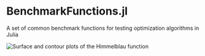 # BenchmarkFunctions.jl
A set of common benchmark functions for testing optimization algorithms in Julia

![Surface and contour plots of the Himmelblau function](https://github.com/rbalexan/BenchmarkFunctions.jl/blob/master/plots/2d_himmelblau.svg)
